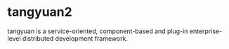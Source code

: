 # tangyuan2
tangyuan is a service-oriented, component-based and plug-in enterprise-level distributed development framework.
